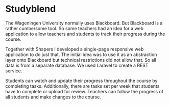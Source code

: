 <!--
  id: 2838
  slug: studyblend
  type: fortpolio
  excerpt: Design and development of a single-page responsive web application that allows teachers and students to track their progress during a course. Used Angular as JavaScript framework and Laravel to create a REST service.
  categories: JavaScript, front end, HTML/CSS, framework, backend, mobile
  tags: Angular, Laravel, REST, Grunt, interaction design, JSDoc, concept
  clients: Shapers
  thumbnail: HSO-App-students.png
  image: HSO-App-students.png
  images: HSO-App-mobile-login.png, HSO-App-mobile-week-1.png, HSO-App-mobile-group-tasks.png, HSO-App-mobile-menu.png, HSO-App-profile.png, HSO-App-overview.png, HSO-App-week-1.png, HSO-App-students.png, HSO-App-student.png, HSO-App-settings.png
  inCv: true
  inPortfolio: true
  dateFrom: 2014-01-17
  dateTo: 2015-07-31
-->

# Studyblend

The Wageningen University normally uses Blackboard. But Blackboard is a rather cumbersome tool. So some teachers had an idea for a web application to allow teachers and students to track their progress during the course.

Together with Shapers I developed a single-page responsive web application to do just that. The initial idea was to use it as an abstraction layer onto Blackboard but technical restrictions did not allow that. So all data is from a separate database. We used Laravel to create a REST service.

Students can watch and update their progress throughout the course by completing tasks. Additionally, there are tasks set per week that students have to complete or upload for review.
Teachers can follow the progress of all students and make changes to the course.
